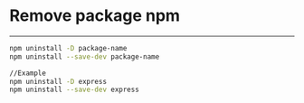 # Remove package npm
---

```bash
npm uninstall -D package-name
npm uninstall --save-dev package-name

//Example
npm uninstall -D express
npm uninstall --save-dev express
```